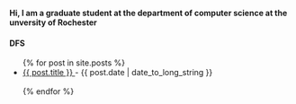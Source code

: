 <b>Hi, I am a graduate student at the department of computer science at the unversity of Rochester</b>
#### DFS 
<ul>
  {% for post in site.posts %}
    <li>
      <a href="{{ post.url }}">
        {{ post.title }}
      </a>
      - <time datetime="{{ post.date | date: "%Y-%m-%d" }}">{{ post.date | date_to_long_string }}</time>
    </li>
    <br />
  {% endfor %}
</ul>
